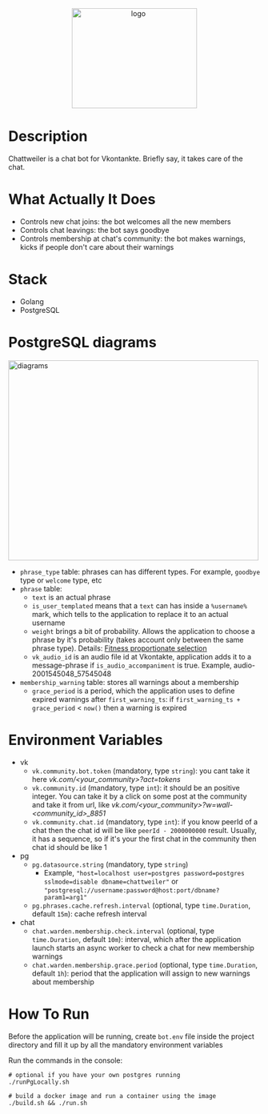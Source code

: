 <div align="center">
    <img src="https://user-images.githubusercontent.com/44072343/155874103-b1757bd9-0b31-4e8c-8a74-bdf372f71ef5.png" width="250" height="200" alt="logo">
</div>

# Description

Chattweiler is a chat bot for Vkontankte. Briefly say, it takes care of the chat.

# What Actually It Does

- Controls new chat joins: the bot welcomes all the new members
- Controls chat leavings: the bot says goodbye
- Controls membership at chat's community: the bot makes warnings, kicks if people don't care about their warnings

# Stack

- Golang
- PostgreSQL

# PostgreSQL diagrams

<img src="https://user-images.githubusercontent.com/44072343/155875606-e10b2ba4-94e2-4fd0-9609-7aa416785e86.png" width="500" height="400" alt="diagrams">
<br>

- `phrase_type` table: phrases can has different types. For example, `goodbye` type or `welcome` type, etc
- `phrase` table:
  - `text` is an actual phrase
  - `is_user_templated` means that a `text` can has inside a `%username%` mark, which tells to the application to replace it to an actual username
  - `weight` brings a bit of probability. Allows the application to choose a phrase by it's probability (takes account only between the same phrase type). Details: <a href="https://en.wikipedia.org/wiki/Fitness_proportionate_selection">Fitness proportionate selection</a>
  - `vk_audio_id` is an audio file id at Vkontakte, application adds it to a message-phrase if `is_audio_accompaniment` is true. Example, audio-2001545048_57545048
- `membership_warning` table: stores all warnings about a membership 
   - `grace_period` is a period, which the application uses to define expired warnings after `first_warning_ts`: if `first_warning_ts + grace_period` < `now()` then a warning is expired  

# Environment Variables

- vk
  - ```vk.community.bot.token``` (mandatory, type `string`): you cant take it here *vk.com/<your_community>?act=tokens*
  - ```vk.community.id``` (mandatory, type `int`): it should be an positive integer. You can take it by a click on some post at the community and take it from url, like *vk.com/<your_community>?w=wall-<community_id>_8851*
  - ```vk.community.chat.id``` (mandatory, type `int`): if you know peerId of a chat then the chat id will be like `peerId - 2000000000` result. Usually, it has a sequence, so if it's your the first chat in the community then chat id should be like 1
- pg
  - ```pg.datasource.string``` (mandatory, type `string`)
     - Example, `"host=localhost user=postgres password=postgres sslmode=disable dbname=chattweiler"` or `"postgresql://username:password@host:port/dbname?param1=arg1"`
  - ```pg.phrases.cache.refresh.interval``` (optional, type `time.Duration`, default `15m`): cache refresh interval
- chat
  - ```chat.warden.membership.check.interval``` (optional, type `time.Duration`, default `10m`): interval, which after the application launch starts an async worker to check a chat for new membership warnings
  - ```chat.warden.membership.grace.period``` (optional, type `time.Duration`, default `1h`): period that the application will assign to new warnings about membership
  
# How To Run

Before the application will be running, create `bot.env` file inside the project directory and fill it up by all the mandatory environment variables

Run the commands in the console:

```
# optional if you have your own postgres running
./runPgLocally.sh 

# build a docker image and run a container using the image 
./build.sh && ./run.sh
```